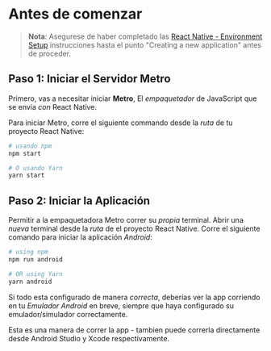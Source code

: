 # Antes de comenzar

>**Nota**: Asegurese de haber completado las [React Native - Environment Setup](https://reactnative.dev/docs/environment-setup) instrucciones hasta el punto "Creating a new application" antes de proceder.

## Paso 1: Iniciar el Servidor Metro

Primero, vas a necesitar iniciar **Metro**, El _empaquetador_ de JavaScript que se envía _con_ React Native.

Para iniciar Metro, corre el siguiente commando desde la _ruta_ de tu proyecto React Native:

```bash
# usando npm
npm start

# O usando Yarn
yarn start
```

## Paso 2: Iniciar la Aplicación

Permitir a la empaquetadora Metro correr su _propia_ terminal. Abrir una _nueva_ terminal desde la _ruta_ de el proyecto React Native. Corre el siguiente comando para iniciar la aplicación _Android_:

```bash
# using npm
npm run android

# OR using Yarn
yarn android
```
Si todo esta configurado de manera _correcta_, deberías ver la app corriendo en tu _Emulador Android_ en breve, siempre que haya configurado su emulador/simulador correctamente.

Esta es una manera de correr la app -  tambien puede correrla directamente desde Android Studio y Xcode respectivamente.